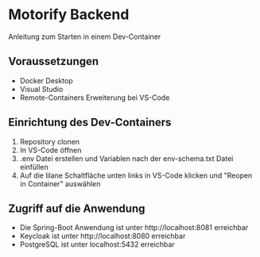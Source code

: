 # Motorify Backend

Anleitung zum Starten in einem Dev-Container

## Voraussetzungen

- Docker Desktop
- Visual Studio
- Remote-Containers Erweiterung bei VS-Code

## Einrichtung des Dev-Containers

1. Repository clonen
2. In VS-Code öffnen
3. .env Datei erstellen und Variablen nach der env-schema.txt Datei einfüllen
4. Auf die lilane Schaltfläche unten links in VS-Code klicken und "Reopen in Container" auswählen

## Zugriff auf die Anwendung

- Die Spring-Boot Anwendung ist unter http://localhost:8081 erreichbar
- Keycloak ist unter http://localhost:8080 erreichbar
- PostgreSQL ist unter localhost:5432 erreichbar